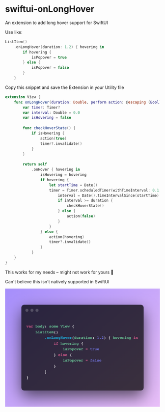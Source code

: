 # swiftui-onLongHover
An extension to add long hover support for SwiftUI

Use like:
```swift
ListItem() 
    .onLongHover(duration: 1.2) { hovering in
        if hovering {
            isPopover = true
        } else {
            isPopover = false
        }
    }
```
Copy this snippet and save the Extension in your Utility file
```swift
extension View {
    func onLongHover(duration: Double, perform action: @escaping (Bool) -> Void) -> some View {
        var timer: Timer?
        var interval: Double = 0.0
        var isHovering = false
        
        func checkHoverState() {
            if isHovering {
                action(true)
                timer?.invalidate()
            }
        }
        
        return self
            .onHover { hovering in
                isHovering = hovering
                if hovering {
                    let startTime = Date()
                    timer = Timer.scheduledTimer(withTimeInterval: 0.1, repeats: true) { _ in
                        interval = Date().timeIntervalSince(startTime)
                        if interval >= duration {
                            checkHoverState()
                        } else {
                            action(false)
                        }
                    }
                } else {
                    action(hovering)
                    timer?.invalidate()
                }
            }
    }
}
```

This works for my needs – might not work for yours 🤔

Can't believe this isn't natively supported in SwiftUI

![usage image](https://github.com/tjcages/swiftui-onLongHover/blob/main/usage.png)
